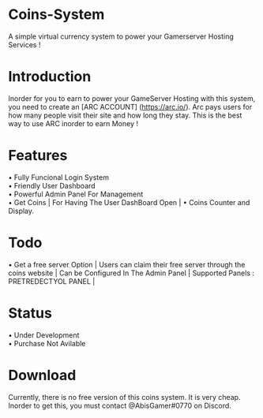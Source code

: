 # Coins-System

A simple virtual currency system to power your Gamerserver Hosting Services !

# Introduction 

Inorder for you to earn to power your GameServer Hosting with this system, you need to create an [ARC ACCOUNT]
(https://arc.io/). Arc pays users for how many people visit their site and how long they stay. This is the best way to use ARC inorder to earn Money !

# Features

• Fully Funcional Login System <br/>
• Friendly User Dashboard <br/>
• Powerful Admin Panel For Management <br/>
• Get Coins | For Having The User DashBoard Open |
• Coins Counter and Display. <br/>

# Todo

• Get a free server Option | Users can claim their free server through the coins website | Can be Configured In The Admin Panel | Supported Panels : PRETREDECTYOL PANEL |

# Status

• Under Development <br/>
• Purchase Not Avilable <br/>

# Download

Currently, there is no free version of this coins system. It is very cheap. Inorder to get this, you must contact @AbisGamer#0770 on Discord.

